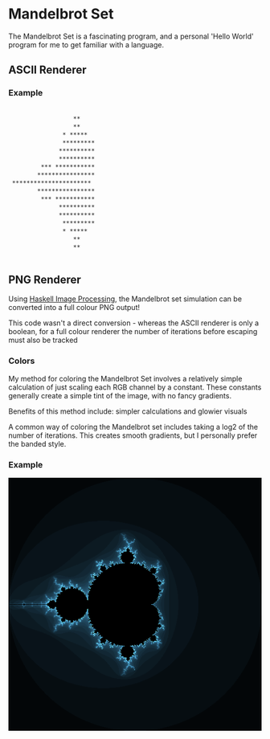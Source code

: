 # Mandelbrot Set
The Mandelbrot Set is a fascinating program, and a personal 'Hello World' program for me to get familiar with a language.

## ASCII Renderer
### Example
```

                  **
                  **
               * *****
               *********
              **********
              **********
         *** ***********
        ****************
 **********************
        ****************
         *** ***********
              **********
              **********
               *********
               * *****
                  **
                  **
                  
```

## PNG Renderer
Using [Haskell Image Processing](http://hackage.haskell.org/package/hip), the Mandelbrot set simulation can be converted into a full colour PNG output!

This code wasn't a direct conversion - whereas the ASCII renderer is only a boolean, for a full colour renderer the number of iterations before escaping must also be tracked

### Colors
My method for coloring the Mandelbrot Set involves a relatively simple calculation of just scaling each RGB channel by a constant. These constants generally create a simple tint of the image, with no fancy gradients.

Benefits of this method include: simpler calculations and glowier visuals

A common way of coloring the Mandelbrot set includes taking a log2 of the number of iterations. This creates smooth gradients, but I personally prefer the banded style.

### Example
![Mandelbrot Set](mandelbrot.png)
